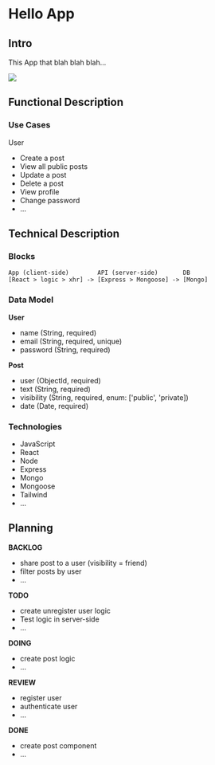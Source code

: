 # Hello App

## Intro

This App that blah blah blah...

![](https://media.giphy.com/media/l4pTfx2qLszoacZRS/giphy.gif)

## Functional Description

### Use Cases

User
- Create a post
- View all public posts
- Update a post
- Delete a post
- View profile
- Change password
- ...

## Technical Description

### Blocks

```
App (client-side)        API (server-side)       DB
[React > logic > xhr] -> [Express > Mongoose] -> [Mongo]
```

### Data Model

**User**
- name (String, required)
- email (String, required, unique)
- password (String, required)

**Post**
- user (ObjectId, required)
- text (String, required)
- visibility (String, required, enum: ['public', 'private])
- date (Date, required)

### Technologies

- JavaScript
- React
- Node
- Express
- Mongo
- Mongoose
- Tailwind
- ...

## Planning

__BACKLOG__

- share post to a user (visibility = friend)
- filter posts by user
- ...

__TODO__

- create unregister user logic
- Test logic in server-side
- ...

__DOING__

- create post logic
- ...

__REVIEW__

- register user
- authenticate user
- ...

__DONE__

- create post component
- ...

